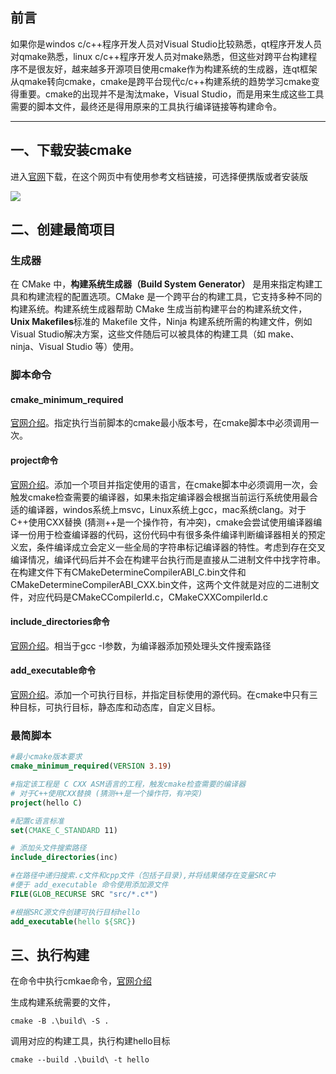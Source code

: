 ## 前言
如果你是windos c/c++程序开发人员对Visual Studio比较熟悉，qt程序开发人员对qmake熟悉，linux c/c++程序开发人员对make熟悉，但这些对跨平台构建程序不是很友好，越来越多开源项目使用cmake作为构建系统的生成器，连qt框架从qmake转向cmake，cmake是跨平台现代c/c++构建系统的趋势学习cmake变得重要。cmake的出现并不是淘汰make，Visual Studio，而是用来生成这些工具需要的脚本文件，最终还是得用原来的工具执行编译链接等构建命令。
***

## 一、下载安装cmake

进入[官网](https://cmake.org/download/)下载，在这个网页中有使用参考文档链接，可选择便携版或者安装版

![](https://blog-1305120110.cos.ap-shanghai.myqcloud.com/cmake/00/cmake_00_00.png)
## 二、创建最简项目

### 生成器
在 CMake 中，**构建系统生成器（Build System Generator）** 是用来指定构建工具和构建流程的配置选项。CMake 是一个跨平台的构建工具，它支持多种不同的构建系统。构建系统生成器帮助 CMake 生成当前构建平台的构建系统文件，**Unix Makefiles**标准的 Makefile 文件，Ninja 构建系统所需的构建文件，例如Visual Studio解决方案，这些文件随后可以被具体的构建工具（如 make、ninja、Visual Studio 等）使用。
### 脚本命令

#### cmake_minimum_required
[官网介绍](https://cmake.org/cmake/help/latest/command/cmake_minimum_required.html#cmake-minimum-required)。指定执行当前脚本的cmake最小版本号，在cmake脚本中必须调用一次。

#### project命令

[官网介绍](https://cmake.org/cmake/help/latest/command/project.html#project)。添加一个项目并指定使用的语言，在cmake脚本中必须调用一次，会触发cmake检查需要的编译器，如果未指定编译器会根据当前运行系统使用最合适的编译器，windos系统上msvc，Linux系统上gcc，mac系统clang。对于C++使用CXX替换 (猜测++是一个操作符，有冲突)，cmake会尝试使用编译器编译一份用于检查编译器的代码，这份代码中有很多条件编译判断编译器相关的预定义宏，条件编译成立会定义一些全局的字符串标记编译器的特性。考虑到存在交叉编译情况，编译代码后并不会在构建平台执行而是直接从二进制文件中找字符串。在构建文件下有CMakeDetermineCompilerABI_C.bin文件和CMakeDetermineCompilerABI_CXX.bin文件，这两个文件就是对应的二进制文件，对应代码是CMakeCCompilerId.c，CMakeCXXCompilerId.c

#### include_directories命令
[官网介绍](https://cmake.org/cmake/help/latest/command/include_directories.html#include-directories)。相当于gcc -I参数，为编译器添加预处理头文件搜索路径

#### add_executable命令
[官网介绍](https://cmake.org/cmake/help/latest/command/add_executable.html#add-executable)。添加一个可执行目标，并指定目标使用的源代码。在cmake中只有三种目标，可执行目标，静态库和动态库，自定义目标。

### 最简脚本
```cmake
#最小cmake版本要求
cmake_minimum_required(VERSION 3.19)

#指定该工程是 C CXX ASM语言的工程，触发cmake检查需要的编译器
# 对于C++使用CXX替换 (猜测++是一个操作符，有冲突)
project(hello C)

#配置c语言标准
set(CMAKE_C_STANDARD 11)

# 添加头文件搜索路径
include_directories(inc)

#在路径中递归搜索.c文件和cpp文件（包括子目录),并将结果储存在变量SRC中
#便于 add_executable 命令使用添加源文件
FILE(GLOB_RECURSE SRC "src/*.c*")

#根据SRC源文件创建可执行目标hello
add_executable(hello ${SRC})
```

## 三、执行构建

在命令中执行cmkae命令，[官网介绍](https://cmake.org/cmake/help/latest/index.html)

生成构建系统需要的文件，

```shell
cmake -B .\build\ -S .
```

调用对应的构建工具，执行构建hello目标

```shell
cmake --build .\build\ -t hello
```
